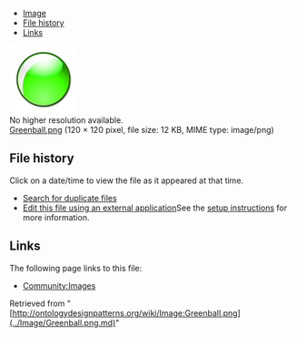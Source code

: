* [Image](../Image/Greenball.png.md#file)
* [File history](../Image/Greenball.png.md#filehistory)
* [Links](../Image/Greenball.png.md#filelinks)

[![Image:Greenball.png](../images/8/8e/Greenball.png)](../images/8/8e/Greenball.png)  
No higher resolution available.  
[Greenball.png](../images/8/8e/Greenball.png)‎ (120 × 120 pixel, file size: 12 KB, MIME type: image/png)

## File history

Click on a date/time to view the file as it appeared at that time.



  
* [Search for duplicate files](http://ontologydesignpatterns.org/wiki/Special:FileDuplicateSearch/Greenball.png "Special:FileDuplicateSearch/Greenball.png")
* [Edit this file using an external application](http://ontologydesignpatterns.org/wiki/index.php?title=Image:Greenball.png&action=edit&externaledit=true&mode=file "Image:Greenball.png")See the [setup instructions](http://www.mediawiki.org/wiki/Manual:External_editors "http://www.mediawiki.org/wiki/Manual:External_editors") for more information.

## Links



The following page links to this file:


* [Community:Images](../Community/Images.md "Community:Images")


Retrieved from "[http://ontologydesignpatterns.org/wiki/Image:Greenball.png](../Image/Greenball.png.md)"
